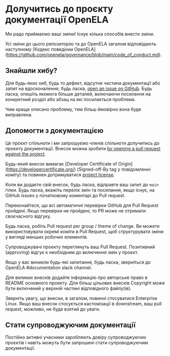 # Долучитись до проєкту документації OpenELA

Ми радо приймаємо ваші зміни! Існує кілька способів внести зміни.

Усі зміни до цього репозиторію та до OpenELA загалом відповідають наступному [Кодекс поведінки OpenELA] (https://github.com/openela/governance/blob/main/code_of_conduct.md).

## Знайшли хибу?

Для будь-яких хиб, будь то дефект, відсутня частина документації або запит на вдосконалення, будь ласка, [open an issue on GitHub](https://github.com/openela/openela-documentation/issues).
Будь ласка, опишіть якомога більше деталей, включаючи посилання на
конкретний розділ або абзац на які посилається проблема.

Чим краще описано проблему, тим більш ймовірно вона буде виправлена.

## Допомогти з документацією

Це проєкт спільноти і ми запрошуємо членів спільноти долучитись до проєкту документації. Внесок можна зробити [by opening a pull request against the project](https://docs.github.com/en/pull-requests/collaborating-with-pull-requests/proposing-changes-to-your-work-with-pull-requests/creating-a-pull-request).

Будь-який внесок вимагає [Developer Certificate of Origin] (https://developercertificate.org/) (Signed-off-By tag у повідомленні коміту) та повинен дотримуватися [project license](./LICENSE).

Коли ви додаєте свій внесок, будь ласка, відправте ваш запит до `main` гілки. Будь ласка, вкажіть перелік змін та посилання, якщо існує, на GitHub issues у початковому коментарі до Pull request.

Переконайтеся, що всі автоматичні перевірки GitHub для Pull Request пройдені. Якщо перевірки не пройдені, то PR може не отримати своєчасного відгуку.

Будь ласка, робіть Pull request per group / theme of change. Ви можете використовувати окремі коміти в Pull Request, щоб структурувати зміни у вигляді менших робочих елементів.

Супроводжувачі проекту переглянуть ваш Pull Request. Позитивний (approving) відгук є необхідним до включення змін у проєкт.

Якщо у вас виникли будь-які запитання, будь ласка, зверніться до OpenELA #documentation slack channel.

Для великих внесків додайте інформацію про авторське право в README основного проекту. Для більш цільових внесків Copyright може бути включений у верхній частині відповідного файлу(ів).

Зверніть увагу, що внески, в загалом, повинні стосуватися Enterprise Linux. Якщо ваш внесок стосується кастомізації в downstream, ваш pull request, можливо, не буде взятий до уваги.

## Стати супроводжуючим документації

Постійно активні учасники заробляють довіру супроводжуючих проєктів і навіть можуть бути запрошені стати супроводжуючим документації.
